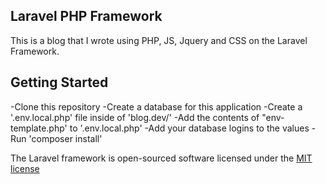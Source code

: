 ## Laravel PHP Framework

This is a blog that I wrote using PHP, JS, Jquery and CSS on the Laravel Framework.

## Getting Started
-Clone this repository
-Create a database for this application
-Create a '.env.local.php' file inside of 'blog.dev/'
-Add the contents of "env-template.php' to '.env.local.php'
-Add your database logins to the values
-Run 'composer install'

The Laravel framework is open-sourced software licensed under the [MIT license](http://opensource.org/licenses/MIT)
